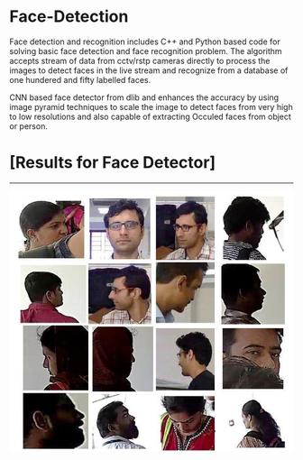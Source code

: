 # Face-Detection
Face detection and recognition includes C++ and Python based code for solving basic face detection and face recognition problem.
The algorithm accepts stream of data from cctv/rstp cameras directly to process the images to detect faces in the live stream and recognize from a database of one hundered and fifty labelled faces.

CNN based face detector from dlib and enhances the accuracy by using image pyramid techniques to scale the image to detect faces from very high to low resolutions and also capable of extracting Occuled faces from object or person. 

[Results for Face Detector]
========   
------------
![Image text](https://github.com/Samarth-991/Face-Detection/blob/master/Video_demo/ext.jpg)

